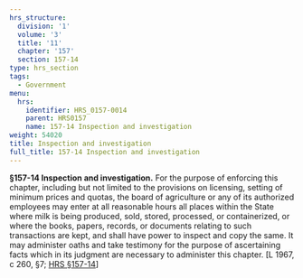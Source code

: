 ```yaml
---
hrs_structure:
  division: '1'
  volume: '3'
  title: '11'
  chapter: '157'
  section: 157-14
type: hrs_section
tags:
  - Government
menu:
  hrs:
    identifier: HRS_0157-0014
    parent: HRS0157
    name: 157-14 Inspection and investigation
weight: 54020
title: Inspection and investigation
full_title: 157-14 Inspection and investigation
---
```

**§157-14 Inspection and investigation.** For the purpose of enforcing this chapter, including but not limited to the provisions on licensing, setting of minimum prices and quotas, the board of agriculture or any of its authorized employees may enter at all reasonable hours all places within the State where milk is being produced, sold, stored, processed, or containerized, or where the books, papers, records, or documents relating to such transactions are kept, and shall have power to inspect and copy the same. It may administer oaths and take testimony for the purpose of ascertaining facts which in its judgment are necessary to administer this chapter. [L 1967, c 260, §7; [HRS §157-14](/title-11/chapter-157/section-157-14/)]